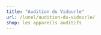 ```yaml
---
title: "Audition du Vidourle"
url: /lunel/audition-du-vidourle/
shop: les appareils auditifs
---
```

